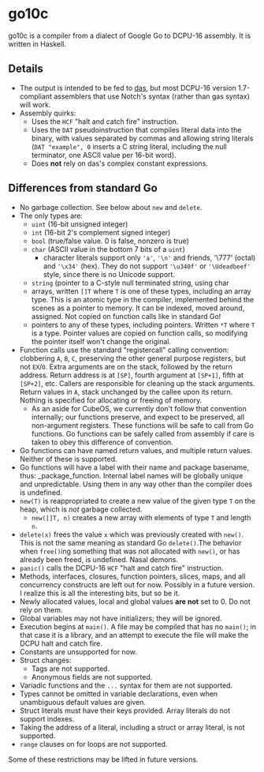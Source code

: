 # go10c

go10c is a compiler from a dialect of Google Go to DCPU-16 assembly. It is written in Haskell.

## Details

* The output is intended to be fed to [das](https://github.com/jonpovey/das), but most DCPU-16 version 1.7-compliant assemblers that use Notch's syntax (rather than gas syntax) will work.
* Assembly quirks:
    - Uses the `HCF` "halt and catch fire" instruction.
    - Uses the `DAT` pseudoinstruction that compiles literal data into the binary, with values separated by commas and allowing string literals (`DAT "example", 0` inserts a C string literal, including the null terminator, one ASCII value per 16-bit word).
    - Does **not** rely on das's complex constant expressions.

## Differences from standard Go

* No garbage collection. See below about `new` and `delete`.
* The only types are:
    - `uint` (16-bit unsigned integer)
    - `int` (16-bit 2's complement signed integer)
    - `bool` (true/false value. 0 is false, nonzero is true)
    - `char` (ASCII value in the bottom 7 bits of a `uint`)
        - character literals support only `'a'`, `'\n'` and friends, '\777' (octal) and `'\x34'` (hex). They do not support `'\u340f'` or `'\Udeadbeef'` style, since there is no Unicode support.
    - `string` (pointer to a C-style null terminated string, using char
    - arrays, written `[]T` where `T` is one of these types, including an array type. This is an atomic type in the compiler, implemented behind the scenes as a pointer to memory. It can be indexed, moved around, assigned. Not copied on function calls like in standard Go!
    - pointers to any of these types, including pointers. Written `*T` where `T` is a type. Pointer values are copied on function calls, so modifying the pointer itself won't change the original.
* Function calls use the standard "registercall" calling convention: clobbering `A`, `B`, `C`, preserving the other general purpose registers, but not `EX`/`O`. Extra arguments are on the stack, followed by the return address. Return address is at `[SP]`, fourth argument at `[SP+1]`, fifth at `[SP+2]`, etc. Callers are responsible for cleaning up the stack arguments. Return values in `A`, stack unchanged by the callee upon its return. Nothing is specified for allocating or freeing of memory.
    - As an aside for CubeOS, we currently don't follow that convention internally; our functions preserve, and expect to be preserved, all non-argument registers. These functions will be safe to call from Go functions. Go functions can be safely called from assembly if care is taken to obey this difference of convention.
* Go functions can have named return values, and multiple return values. Neither of these is supported.
* Go functions will have a label with their name and package basename, thus: _package_function. Internal label names will be globally unique and unpredictable. Using them in any way other than the compiler does is undefined.
* `new(T)` is reappropriated to create a new value of the given type `T` on the heap, which is *not* garbage collected.
    * `new([]T, n)` creates a new array with elements of type `T` and length `n`.
* `delete(x)` frees the value `x` which was previously created with `new()`. This is not the same meaning as standard Go `delete()`.The behavior when `free()`ing something that was not allocated with `new()`, or has already been freed, is undefined. Nasal demons.
* `panic()` calls the DCPU-16 `HCF` "halt and catch fire" instruction.
* Methods, interfaces, closures, function pointers, slices, maps, and all concurrency constructs are left out for now. Possibly in a future version. I realize this is all the interesting bits, but so be it.
* Newly allocated values, local and global values **are not** set to 0. Do not rely on them.
* Global variables may not have initializers; they will be ignored.
* Execution begins at `main()`. A file may be compiled that has no `main()`; in that case it is a library, and an attempt to execute the file will make the DCPU halt and catch fire.
* Constants are unsupported for now.
* Struct changes:
    - Tags are not supported.
    - Anonymous fields are not supported.
* Variadic functions and the `...` syntax for them are not supported.
* Types cannot be omitted in variable declarations, even when unambiguous default values are given.
* Struct literals must have their keys provided. Array literals do not support indexes.
* Taking the address of a literal, including a struct or array literal, is not supported.
* `range` clauses on for loops are not supported.

Some of these restrictions may be lifted in future versions.

